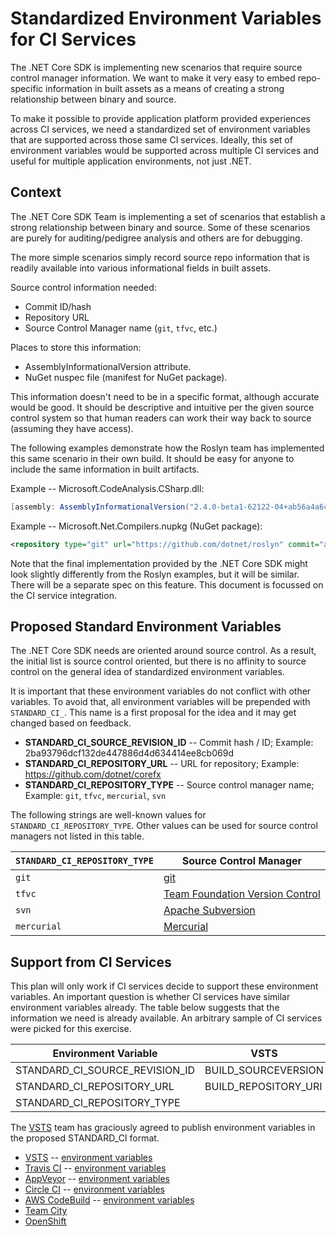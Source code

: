 # Standardized Environment Variables for CI Services

The .NET Core SDK is implementing new scenarios that require source control manager information. We want to make it very easy to embed repo-specific information in built assets as a means of creating a strong relationship between binary and source.

To make it possible to provide application platform provided experiences across CI services, we need a standardized set of environment variables that are supported across those same CI services. Ideally, this set of environment variables would be supported across multiple CI services and useful for multiple application environments, not just .NET.

## Context

The .NET Core SDK Team is implementing a set of scenarios that establish a strong relationship between binary and source. Some of these scenarios are purely for auditing/pedigree analysis and others are for debugging.

The more simple scenarios simply record source repo information that is readily available into various informational fields in built assets.

Source control information needed:

* Commit ID/hash
* Repository URL
* Source Control Manager name (`git`, `tfvc`, etc.)

Places to store this information:

* AssemblyInformationalVersion attribute.
* NuGet nuspec file (manifest for NuGet package).

This information doesn't need to be in a specific format, although accurate would be good. It should be descriptive and intuitive per the given source control system so that human readers can work their way back to source (assuming they have access).

The following examples demonstrate how the Roslyn team has implemented this same scenario in their own build. It should be easy for anyone to include the same information in built artifacts.

Example -- Microsoft.CodeAnalysis.CSharp.dll:

```csharp
[assembly: AssemblyInformationalVersion("2.4.0-beta1-62122-04+ab56a4a6c32268d925014a3e45ddce61fba715cd")]
```

Example -- Microsoft.Net.Compilers.nupkg (NuGet package):

```xml
<repository type="git" url="https://github.com/dotnet/roslyn" commit="ab56a4a6c32268d925014a3e45ddce61fba715cd"/>
```

Note that the final implementation provided by the .NET Core SDK might look slightly differently from the Roslyn examples, but it will be similar. There will be a separate spec on this feature. This document is focussed on the CI service integration.

## Proposed Standard Environment Variables

The .NET Core SDK needs are oriented around source control. As a result, the initial list is source control oriented, but there is no affinity to source control on the general idea of standardized environment variables.

It is important that these environment variables do not conflict with other variables. To avoid that, all environment variables will be prepended with `STANDARD_CI_`. This name is a first proposal for the idea and it may get changed based on feedback.

* **STANDARD\_CI\_SOURCE\_REVISION\_ID** -- Commit hash / ID; Example: 2ba93796dcf132de447886d4d634414ee8cb069d
* **STANDARD\_CI\_REPOSITORY\_URL** -- URL for repository; Example: https://github.com/dotnet/corefx
* **STANDARD\_CI\_REPOSITORY\_TYPE** -- Source control manager name; Example: `git`, `tfvc`, `mercurial`, `svn`

The following strings are well-known values for `STANDARD_CI_REPOSITORY_TYPE`. Other values can be used for source control managers not listed in this table.

|  `STANDARD_CI_REPOSITORY_TYPE` | Source Control Manager |
| ------------------------------ | ---------------------- |
| `git`                          | [git](https://git-scm.com) |
| `tfvc`                         | [Team Foundation Version Control](https://docs.microsoft.com/en-us/vsts/tfvc) |
| `svn`                          | [Apache Subversion](https://subversion.apache.org) |
| `mercurial`                    | [Mercurial](https://www.mercurial-scm.org) |

## Support from CI Services

This plan will only work if CI services decide to support these environment variables. An important question is whether CI services have similar environment variables already. The table below suggests that the information we need is already available. An arbitrary sample of CI services were picked for this exercise.

| Environment Variable | VSTS | Travis CI| AppVeyor | Circle CI | AWS CodeBuild | Team City | OpenShift |
| -------------------- | ---- | -------- | -------- | --------- | ------------- | --------- | --------- |
|STANDARD\_CI\_SOURCE\_REVISION\_ID | BUILD\_SOURCEVERSION | TRAVIS\_COMMIT |APPVEYOR\_REPO\_COMMIT | CIRCLE\_SHA1 | CODEBUILD\_RESOLVED\_SOURCE\_VERSION | build.vcs.number | OPENSHIFT\_BUILD\_COMMIT |
|STANDARD\_CI\_REPOSITORY\_URL|BUILD\_REPOSITORY\_URI| | | CIRCLE\_REPOSITORY\_URL | CODEBUILD\_SOURCE\_REPO\_URL | vcsroot.url | OPENSHIFT\_BUILD\_SOURCE |
|STANDARD\_CI\_REPOSITORY\_TYPE |  | |APPVEYOR\_REPO\_SCM |  | 

The [VSTS](https://www.visualstudio.com/team-services/) team has graciously agreed to publish environment variables in the proposed STANDARD\_CI format.

* [VSTS](https://www.visualstudio.com/team-services/) -- [environment variables](https://docs.microsoft.com/en-us/vsts/build-release/concepts/definitions/build/variables?tabs=batch#predefined-variables)
* [Travis CI](https://travis-ci.org/) -- [environment variables](https://docs.travis-ci.com/user/environment-variables/#Default-Environment-Variables)
* [AppVeyor](https://www.appveyor.com/) -- [environment variables](https://www.appveyor.com/docs/environment-variables/)
* [Circle CI](https://circleci.com) -- [environment variables](https://circleci.com/docs/2.0/env-vars)
* [AWS CodeBuild](https://aws.amazon.com/codebuild/) -- [environment variables](http://docs.aws.amazon.com/codebuild/latest/userguide/build-env-ref-env-vars.html)
* [Team City](https://confluence.jetbrains.com/display/TCDL/Predefined+Build+Parameters)
* [OpenShift](https://docs.openshift.com/enterprise/3.1/dev_guide/builds.html#output-image-environment-variables)
